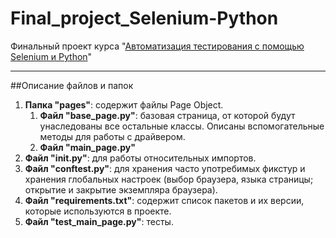 # Final_project_Selenium-Python
Финальный проект курса "[Автоматизация тестирования с помощью Selenium и Python](https://stepik.org/course/575)"
____
##Описание файлов и папок
1. **Папка "pages"**: содержит файлы Page Object.
    1. **Файл "base_page.py"**: базовая страница, от которой будут унаследованы все остальные классы. Описаны вспомогательные методы для работы с драйвером.
    2. **Файл "main_page.py"**
2. **Файл "__init__.py"**: для работы относительных импортов.
3. **Файл "conftest.py"**: для хранения часто употребимых фикстур и хранения глобальных настроек (выбор браузера, языка страницы; открытие и закрытие экземпляра браузера).
4. **Файл "requirements.txt"**: содержит список пакетов и их версии, которые используются в проекте.
5. **Файл "test_main_page.py"**: тесты.